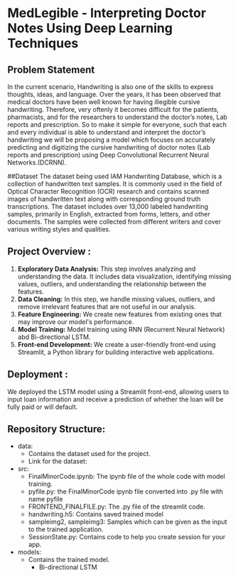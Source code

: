 # MedLegible - Interpreting Doctor Notes Using Deep Learning Techniques

## Problem Statement

In the current scenario, Handwriting is also one of the skills to express thoughts, ideas, and language. Over the years, it has been observed that medical doctors have been well known for having illegible cursive handwriting. Therefore, very oftenly it becomes difficult for the patients, pharmacists, and for the researchers to understand the doctor’s notes, Lab reports and prescription. So to make it simple for everyone, such that each and every individual is able to understand and interpret the doctor’s handwriting we will be proposing a model which focuses on accurately predicting and digitizing the cursive handwriting of doctor notes (Lab reports  and prescription) using Deep Convolutional Recurrent Neural Networks.(DCRNN).

##Dataset
The dataset being used IAM Handwriting Database, which is a collection of handwritten text samples. It is commonly used in the field of Optical Character Recognition (OCR) research and contains scanned images of handwritten text along with corresponding ground truth transcriptions. The dataset includes over 13,000 labeled handwriting samples, primarily in English, extracted from forms, letters, and other documents. The samples were collected from different writers and cover various writing styles and qualities.

## Project Overview :
1. **Exploratory Data Analysis:** This step involves analyzing and understanding the data. It includes data visualization, identifying missing values, outliers, and understanding the relationship between the features.
2. **Data Cleaning:** In this step, we handle missing values, outliers, and remove irrelevant features that are not useful in our analysis.
3. **Feature Engineering:** We create new features from existing ones that may improve our model's performance.
4. **Model Training:** Model training using RNN (Recurrent Neural Network) abd Bi-directional LSTM.
5. **Front-end Development:** We create a user-friendly front-end using Streamlit, a Python library for building interactive web applications.

## Deployment :
We deployed the LSTM model using a Streamlit front-end, allowing users to input loan information and receive a prediction of whether the loan will be fully paid or will default.

## Repository Structure:
- data: 
  - Contains the dataset used for the project. 
  - Link for the dataset: 
- src: 
  - FinalMinorCode.ipynb: The ipynb file of the whole code with model training.
  - pyfile.py: the FinalMinorCode ipynb file converted into .py file with name pyfile
  - FRONTEND_FINALFILE.py: The .py file of the streamlit code.
  - handwriting.h5: Contains saved trained model
  - sampleimg2, sampleimg3: Samples which can be given as the input to the trained application.
  - SessionState.py: Contains code to help you create session for your app.  
- models: 
  - Contains the trained model.
    - Bi-directional LSTM
